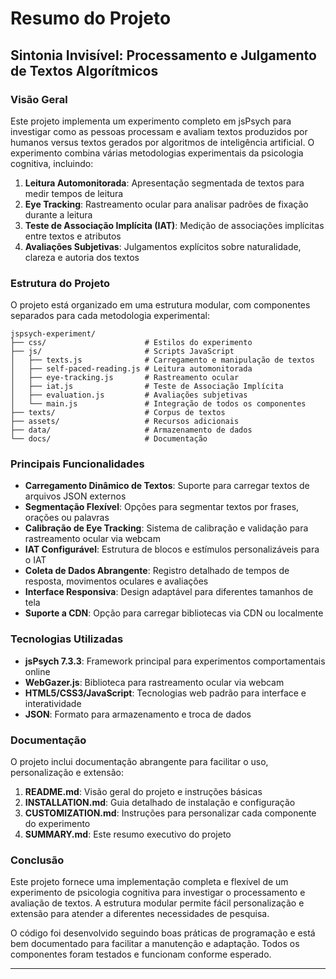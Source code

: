 # Resumo do Projeto

## Sintonia Invisível: Processamento e Julgamento de Textos Algorítmicos

### Visão Geral

Este projeto implementa um experimento completo em jsPsych para investigar como as pessoas processam e avaliam textos produzidos por humanos versus textos gerados por algoritmos de inteligência artificial. O experimento combina várias metodologias experimentais da psicologia cognitiva, incluindo:

1. **Leitura Automonitorada**: Apresentação segmentada de textos para medir tempos de leitura
2. **Eye Tracking**: Rastreamento ocular para analisar padrões de fixação durante a leitura
3. **Teste de Associação Implícita (IAT)**: Medição de associações implícitas entre textos e atributos
4. **Avaliações Subjetivas**: Julgamentos explícitos sobre naturalidade, clareza e autoria dos textos

### Estrutura do Projeto

O projeto está organizado em uma estrutura modular, com componentes separados para cada metodologia experimental:

```
jspsych-experiment/
├── css/                      # Estilos do experimento
├── js/                       # Scripts JavaScript
│   ├── texts.js              # Carregamento e manipulação de textos
│   ├── self-paced-reading.js # Leitura automonitorada
│   ├── eye-tracking.js       # Rastreamento ocular
│   ├── iat.js                # Teste de Associação Implícita
│   ├── evaluation.js         # Avaliações subjetivas
│   └── main.js               # Integração de todos os componentes
├── texts/                    # Corpus de textos
├── assets/                   # Recursos adicionais
├── data/                     # Armazenamento de dados
└── docs/                     # Documentação
```

### Principais Funcionalidades

- **Carregamento Dinâmico de Textos**: Suporte para carregar textos de arquivos JSON externos
- **Segmentação Flexível**: Opções para segmentar textos por frases, orações ou palavras
- **Calibração de Eye Tracking**: Sistema de calibração e validação para rastreamento ocular via webcam
- **IAT Configurável**: Estrutura de blocos e estímulos personalizáveis para o IAT
- **Coleta de Dados Abrangente**: Registro detalhado de tempos de resposta, movimentos oculares e avaliações
- **Interface Responsiva**: Design adaptável para diferentes tamanhos de tela
- **Suporte a CDN**: Opção para carregar bibliotecas via CDN ou localmente

### Tecnologias Utilizadas

- **jsPsych 7.3.3**: Framework principal para experimentos comportamentais online
- **WebGazer.js**: Biblioteca para rastreamento ocular via webcam
- **HTML5/CSS3/JavaScript**: Tecnologias web padrão para interface e interatividade
- **JSON**: Formato para armazenamento e troca de dados

### Documentação

O projeto inclui documentação abrangente para facilitar o uso, personalização e extensão:

1. **README.md**: Visão geral do projeto e instruções básicas
2. **INSTALLATION.md**: Guia detalhado de instalação e configuração
3. **CUSTOMIZATION.md**: Instruções para personalizar cada componente do experimento
4. **SUMMARY.md**: Este resumo executivo do projeto

### Conclusão

Este projeto fornece uma implementação completa e flexível de um experimento de psicologia cognitiva para investigar o processamento e avaliação de textos. A estrutura modular permite fácil personalização e extensão para atender a diferentes necessidades de pesquisa.

O código foi desenvolvido seguindo boas práticas de programação e está bem documentado para facilitar a manutenção e adaptação. Todos os componentes foram testados e funcionam conforme esperado.

---

